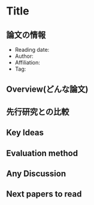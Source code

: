 # Title

## 論文の情報

- Reading date:
- Author:
- Affiliation:
- Tag: 

## Overview(どんな論文)

## 先行研究との比較

## Key Ideas

## Evaluation method

## Any Discussion

## Next papers to read